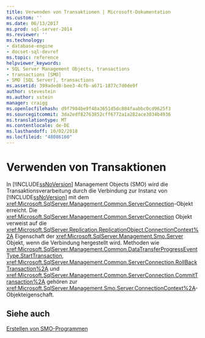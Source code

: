 ```yaml
---
title: Verwenden von Transaktionen | Microsoft-Dokumentation
ms.custom: ''
ms.date: 06/13/2017
ms.prod: sql-server-2014
ms.reviewer: ''
ms.technology:
- database-engine
- docset-sql-devref
ms.topic: reference
helpviewer_keywords:
- SQL Server Management Objects, transactions
- transactions [SMO]
- SMO [SQL Server], transactions
ms.assetid: 399aded8-bee3-4cfb-a671-1877c7d0de9f
author: stevestein
ms.author: sstein
manager: craigg
ms.openlocfilehash: d9f7984be9f48a3651d5dc804faabbc0cd9625f3
ms.sourcegitcommit: 3da2edf82763852cff6772a1a282ace3034b4936
ms.translationtype: MT
ms.contentlocale: de-DE
ms.lasthandoff: 10/02/2018
ms.locfileid: "48086160"
---
```

# <a name="using-transactions"></a>Verwenden von Transaktionen
  In [!INCLUDE[ssNoVersion](../../../includes/ssnoversion-md.md)] Management Objects (SMO) wird die Transaktionsverarbeitung durch die Verbindung zur Instanz von [!INCLUDE[ssNoVersion](../../../includes/ssnoversion-md.md)] mit dem <xref:Microsoft.SqlServer.Management.Common.ServerConnection>-Objekt erreicht. Die <xref:Microsoft.SqlServer.Management.Common.ServerConnection> Objekt verweist auf die <xref:Microsoft.SqlServer.Replication.ReplicationObject.ConnectionContext%2A> Eigenschaft der <xref:Microsoft.SqlServer.Management.Smo.Server> Objekt, wenn die Verbindung hergestellt wird. Methoden wie <xref:Microsoft.SqlServer.Management.Common.DataTransferProgressEventType.StartTransaction>, <xref:Microsoft.SqlServer.Management.Common.ServerConnection.RollBackTransaction%2A> und <xref:Microsoft.SqlServer.Management.Common.ServerConnection.CommitTransaction%2A> gehören zur <xref:Microsoft.SqlServer.Management.Smo.Server.ConnectionContext%2A>-Objekteigenschaft.  
  
## <a name="see-also"></a>Siehe auch  
 [Erstellen von SMO-Programmen](creating-smo-programs.md)  
  
  

